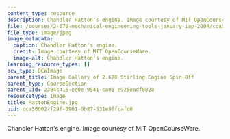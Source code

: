 ```yaml
---
content_type: resource
description: Chandler Hatton's engine. Image courtesy of MIT OpenCourseWare.
file: /courses/2-670-mechanical-engineering-tools-january-iap-2004/cca56002f29f09610b87531e9ffcafc0_HattonEngine.jpg
file_type: image/jpeg
image_metadata:
  caption: Chandler Hatton's engine.
  credit: Image courtesy of MIT OpenCourseWare.
  image-alt: Chandler Hatton's engine.
learning_resource_types: []
ocw_type: OCWImage
parent_title: Image Gallery of 2.670 Stirling Engine Spin-Off
parent_type: CourseSection
parent_uid: 2394c415-ee0e-9541-ca01-e925eadf8028
resourcetype: Image
title: HattonEngine.jpg
uid: cca56002-f29f-0961-0b87-531e9ffcafc0
---
```

Chandler Hatton's engine. Image courtesy of MIT OpenCourseWare.

